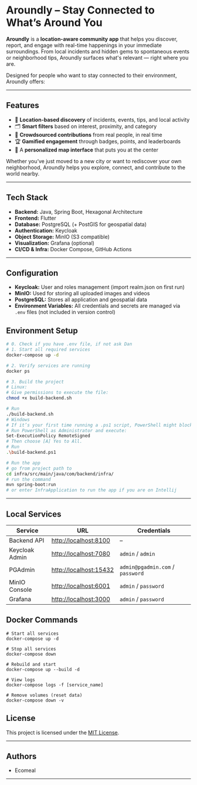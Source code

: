 # Aroundly – Stay Connected to What’s Around You

**Aroundly** is a **location-aware community app** that helps you discover, report, and engage with real-time happenings in your immediate surroundings. From local incidents and hidden gems to spontaneous events or neighborhood tips, Aroundly surfaces what's relevant — right where you are.

Designed for people who want to stay connected to their environment, Aroundly offers:

---

## Features

- 📍 **Location-based discovery** of incidents, events, tips, and local activity
- 🗂️ **Smart filters** based on interest, proximity, and category
- 🧠 **Crowdsourced contributions** from real people, in real time
- 🏆 **Gamified engagement** through badges, points, and leaderboards
- 🧭 A **personalized map interface** that puts you at the center

Whether you’ve just moved to a new city or want to rediscover your own neighborhood, Aroundly helps you explore, connect, and contribute to the world nearby.

---

## Tech Stack

- **Backend:** Java, Spring Boot, Hexagonal Architecture
- **Frontend:** Flutter
- **Database:** PostgreSQL (+ PostGIS for geospatial data)
- **Authentication:** Keycloak
- **Object Storage:** MinIO (S3 compatible)
- **Visualization:** Grafana (optional)
- **CI/CD & Infra:** Docker Compose, GitHub Actions

---
## Configuration

- **Keycloak:** User and roles management (import realm.json on first run)
- **MinIO:** Used for storing all uploaded images and videos
- **PostgreSQL:** Stores all application and geospatial data
- **Environment Variables:** All credentials and secrets are managed via `.env` files (not included in version control)

## Environment Setup
```bash
# 0. Check if you have .env file, if not ask Dan
# 1. Start all required services
docker-compose up -d

# 2. Verify services are running
docker ps

# 3. Build the project
# Linux:
# Give permissions to execute the file:
chmod +x build-backend.sh

# Run
./build-backend.sh
# Windows
# If it’s your first time running a .ps1 script, PowerShell might block it
# Run PowerShell as Administrator and execute:
Set-ExecutionPolicy RemoteSigned
# Then choose [A] Yes to All.
# Run
.\build-backend.ps1

# Run the app
# go from project path to
cd infra/src/main/java/com/backend/infra/
# run the command 
mvn spring-boot:run
# or enter InfraApplication to run the app if you are on Intellij
```
---

## Local Services

| Service          | URL                          | Credentials              |
|------------------|-------------------------------|---------------------------|
| Backend API      | [http://localhost:8100](http://localhost:8100)        | –                         |
| Keycloak Admin   | [http://localhost:7080](http://localhost:7080)        | `admin` / `admin`         |
| PGAdmin          | [http://localhost:15432](http://localhost:15432)      | `admin@pgadmin.com` / `password` |
| MinIO Console    | [http://localhost:6001](http://localhost:6001)        | `admin` / `password`      |
| Grafana          | [http://localhost:3000](http://localhost:3000)        | `admin` / `password`      |


## Docker Commands
```
# Start all services
docker-compose up -d

# Stop all services
docker-compose down

# Rebuild and start
docker-compose up --build -d

# View logs
docker-compose logs -f [service_name]

# Remove volumes (reset data)
docker-compose down -v
```

## License

This project is licensed under the [MIT License](LICENSE).

---

## Authors
- Ecomeal

---
